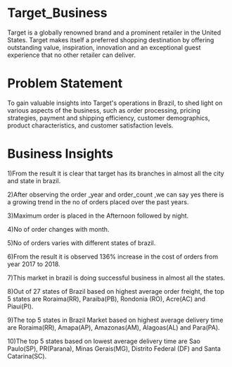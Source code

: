 # Target_Business
Target is a globally renowned brand and a prominent retailer in the United States. Target makes itself a preferred shopping destination by offering outstanding value, inspiration, innovation and an exceptional guest experience that no other retailer can deliver.
# Problem Statement
To gain valuable insights into Target's operations in Brazil, to shed light on various aspects of the business, such as order processing, pricing strategies, payment and shipping efficiency, customer demographics, product characteristics, and customer satisfaction levels.

# Business Insights
1)From the result it is clear that target has its branches in almost all the city and state in brazil.

2)After observing the order _year and order_count ,we can say yes there is a growing trend in the no of orders placed over the past years.

3)Maximum order is placed in the Afternoon followed by night.

4)No of order changes with month.

5)No of orders varies with different states of brazil.

6)From the result it is observed 136% increase in the cost of orders from year 2017 to 2018.

7)This market in brazil is doing successful business in almost all the states.

8)Out of 27 states of Brazil based on highest average order freight, the top 5 states are Roraima(RR), Paraiba(PB), Rondonia (RO), Acre(AC) and Piaui(PI).

9)The top 5 states in Brazil Market based on highest average delivery time are  Roraima(RR), Amapa(AP), Amazonas(AM), 
   Alagoas(AL) and Para(PA).
   
10)The top 5 states based on lowest average delivery time are Sao Paulo(SP), PR(Parana), Minas 
   Gerais(MG), Distrito Federal (DF) and Santa Catarina(SC).





 

